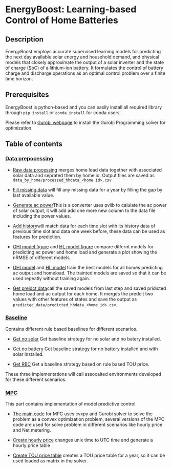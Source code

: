 # EnergyBoost: Learning-based Control of Home Batteries

## Description
EnergyBoost employs accurate supervised learning models 
for predicting the next day available solar energy and household demand, and 
physical models that closely approximate the output of a solar inverter
and the state of charge (SoC) of a lithium-ion battery. 
It formulates the control of battery charge and discharge operations 
as an optimal control problem over a finite time horizon.

## Prerequisites
EnergyBoost is python-based and you can easily install all required library through
`pip install` or `conda install` for conda users. 

Please refer to [Gurobi webpage](http://www.gurobi.com/index) to install
the Gurobi Programming solver for optimization.

## Table of contents
### [Data prepocessing](https://github.com/sustainable-computing/EnergyBoost/tree/master/data_processing)
* [Raw data processing](https://github.com/sustainable-computing/EnergyBoost/blob/master/data_processing/raw_data_processing.ipynb) merges home load data together with associated solar data and seprated them by home id. Output files are saved as `data_by_home/processed_hhdata_<home id>.csv`

* [Fill missing data](https://github.com/sustainable-computing/EnergyBoost/blob/master/data_processing/fill_missing_data.ipynb)
will fill any missing data for a year by filling the gap by last available value. 

* [Generate ac power](https://github.com/sustainable-computing/EnergyBoost/blob/master/data_processing/generatepower.py)This is a converter uses pvlib to calulate the ac power of solar output, it will add add one more new column to the data file including the power values.

* [Add history](https://github.com/sustainable-computing/EnergyBoost/blob/master/data_processing/add_history.rb)will match data for each time slot with its history data of previous time slot and data one week before, these data can be used as features for prediction.

* [GHI model figure](https://github.com/sustainable-computing/EnergyBoost/blob/master/data_processing/ghi_model_fig.ipynb) and [HL model figure](https://github.com/sustainable-computing/EnergyBoost/blob/master/data_processing/hl_model_fig.ipynb) compare differnt models for predicting ac power and home load and generate a plot showing the nRMSE of different models.


* [GHI model](https://github.com/sustainable-computing/EnergyBoost/blob/master/data_processing/ghi_model_more.ipynb) and [HL model](https://github.com/sustainable-computing/EnergyBoost/blob/master/data_processing/hl_model_fig-more.ipynb) train the best models for all homes predicting ac output and homeload. The trainted models are saved so that it can be used repeatly without training again.

* [Get preidct data](https://github.com/sustainable-computing/EnergyBoost/blob/master/data_processing/get_predict_data.py)call the saved models from last step and saved pridicted home load and ac output for each home. It merges the predcit two values with other features of states and save the output as `predicted_data/predicted_hhdata_<home id>.csv`.

### [Baseline](https://github.com/sustainable-computing/EnergyBoost/tree/master/Baseline)
Contains different rule based baselines for different scenarios.
* [Get no solar](https://github.com/sustainable-computing/EnergyBoost/blob/master/Baseline/get_nosolar.py) Get baseline strategy for no solar and no batery installed.

* [Get no battery](https://github.com/sustainable-computing/EnergyBoost/blob/master/Baseline/get_nostorage.py) Get baseline strategy for no battery installed and with solar installed.

* [Get RBC](https://github.com/sustainable-computing/EnergyBoost/blob/master/Baseline/get_rbc.py) Get a baseline strategy based on rule based TOU price. 

These three implementations will call assocaited environments developed for these different scenarios.



### [MPC](https://github.com/sustainable-computing/EnergyBoost/tree/master/MPC)
This part contains implementation of model predictive control. 
* [The main code](https://github.com/sustainable-computing/EnergyBoost/blob/master/MPC/MPC.py) for MPC uses cvxpy and Gurobi solver to solve the problem as a convex optimization problem, several versions of the MPC code are used for solve problem in different scenarios like hourly price and Net metering.

* [Create hourly price](https://github.com/sustainable-computing/EnergyBoost/blob/master/MPC/create_hourly_price_table.py) changes unix time to UTC time and generate a hourly price table

* [Create TOU price table](https://github.com/sustainable-computing/EnergyBoost/blob/master/MPC/create_tou_price.py) creates a TOU price table for a year, so it can be used loaded as matrix in the solver.



















